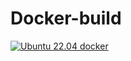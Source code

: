 # Docker-build
[![Ubuntu 22.04 docker](https://github.com/NFS-Project/Docker-build/actions/workflows/22_04.yml/badge.svg)](https://github.com/NFS-Project/Docker-build/actions/workflows/22_04.yml)
